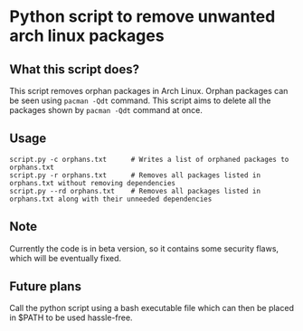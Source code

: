 # Python script to remove unwanted arch linux packages

## What this script does?
This script removes orphan packages in Arch Linux.
Orphan packages can be seen using ```pacman -Qdt``` command. This script aims to delete all the packages shown by ```pacman -Qdt``` command at once.

## Usage
```
script.py -c orphans.txt      # Writes a list of orphaned packages to orphans.txt
script.py -r orphans.txt      # Removes all packages listed in orphans.txt without removing dependencies
script.py --rd orphans.txt    # Removes all packages listed in orphans.txt along with their unneeded dependencies
```

## Note
Currently the code is in beta version, so it contains some security flaws, which will be eventually fixed.

## Future plans
Call the python script using a bash executable file which can then be placed in $PATH to be used hassle-free.
